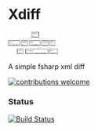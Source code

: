 # Xdiff

<img src="https://github.com/jkone27/xdiff/blob/master/Pics/dom-view.png?raw=true" width="20%" height="20%"/>

A simple fsharp xml diff

[![contributions welcome](https://img.shields.io/badge/contributions-welcome-brightgreen.svg?style=flat)](https://github.com/jkone27/AliceMQ/issues)


### Status
[![Build Status](https://img.shields.io/travis/jkone27/AliceMQ.svg)](https://travis-ci.org/jkone27/AliceMQ)